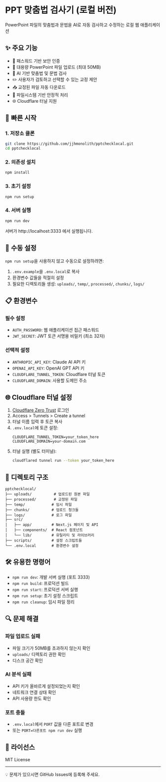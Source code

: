 # PPT 맞춤법 검사기 (로컬 버전)

PowerPoint 파일의 맞춤법과 문법을 AI로 자동 검사하고 수정하는 로컬 웹 애플리케이션

## ✨ 주요 기능

- 🔐 패스워드 기반 보안 인증
- 📄 대용량 PowerPoint 파일 업로드 (최대 50MB)
- 🤖 AI 기반 맞춤법 및 문법 검사
- ✏️ 사용자가 검토하고 선택할 수 있는 교정 제안
- 📥 교정된 파일 자동 다운로드
- 🚀 파일시스템 기반 안정적 처리
- 🌐 Cloudflare 터널 지원

## 🚀 빠른 시작

### 1. 저장소 클론
```bash
git clone https://github.com/jjhmonolith/pptchecklocal.git
cd pptchecklocal
```

### 2. 의존성 설치
```bash
npm install
```

### 3. 초기 설정
```bash
npm run setup
```

### 4. 서버 실행
```bash
npm run dev
```

서버가 http://localhost:3333 에서 실행됩니다.

## 🔧 수동 설정

`npm run setup`을 사용하지 않고 수동으로 설정하려면:

1. `.env.example`을 `.env.local`로 복사
2. 환경변수 값들을 적절히 설정
3. 필요한 디렉토리들 생성: `uploads/`, `temp/`, `processed/`, `chunks/`, `logs/`

## 📋 환경변수

### 필수 설정
- `AUTH_PASSWORD`: 웹 애플리케이션 접근 패스워드
- `JWT_SECRET`: JWT 토큰 서명용 비밀키 (최소 32자)

### 선택적 설정
- `ANTHROPIC_API_KEY`: Claude AI API 키
- `OPENAI_API_KEY`: OpenAI GPT API 키
- `CLOUDFLARE_TUNNEL_TOKEN`: Cloudflare 터널 토큰
- `CLOUDFLARE_DOMAIN`: 사용할 도메인 주소

## 🌐 Cloudflare 터널 설정

1. [Cloudflare Zero Trust](https://one.dash.cloudflare.com/) 로그인
2. Access > Tunnels > Create a tunnel
3. 터널 이름 입력 후 토큰 복사
4. `.env.local`에 토큰 설정:
   ```
   CLOUDFLARE_TUNNEL_TOKEN=your_token_here
   CLOUDFLARE_DOMAIN=your-domain.com
   ```
5. 터널 실행 (별도 터미널):
   ```bash
   cloudflared tunnel run --token your_token_here
   ```

## 📁 디렉토리 구조

```
pptchecklocal/
├── uploads/          # 업로드된 원본 파일
├── processed/        # 교정된 파일
├── temp/            # 임시 파일
├── chunks/          # 업로드 청크들
├── logs/            # 로그 파일
├── src/
│   ├── app/         # Next.js 페이지 및 API
│   ├── components/  # React 컴포넌트
│   └── lib/         # 유틸리티 및 라이브러리
├── scripts/         # 설정 스크립트들
└── .env.local       # 환경변수 설정
```

## 🛠 유용한 명령어

- `npm run dev`: 개발 서버 실행 (포트 3333)
- `npm run build`: 프로덕션 빌드
- `npm run start`: 프로덕션 서버 실행
- `npm run setup`: 초기 설정 스크립트
- `npm run cleanup`: 임시 파일 정리

## 🔍 문제 해결

### 파일 업로드 실패
- 파일 크기가 50MB를 초과하지 않는지 확인
- `uploads/` 디렉토리 권한 확인
- 디스크 공간 확인

### AI 분석 실패
- API 키가 올바르게 설정되었는지 확인
- 네트워크 연결 상태 확인
- API 사용량 한도 확인

### 포트 충돌
- `.env.local`에서 `PORT` 값을 다른 포트로 변경
- 또는 `PORT=다른포트 npm run dev` 실행

## 📝 라이선스

MIT License

---

💡 문제가 있으시면 GitHub Issues에 등록해 주세요.
